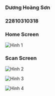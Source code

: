 ### Dương Hoàng Sơn
### 22810310318

### Home Screen

![Hình 1](hình1.jpg)


### Scan Screen
![Hình 2](hình2.jpg)

![Hình 3](hình3.jpg)

![Hình 4](hình4.jpg)